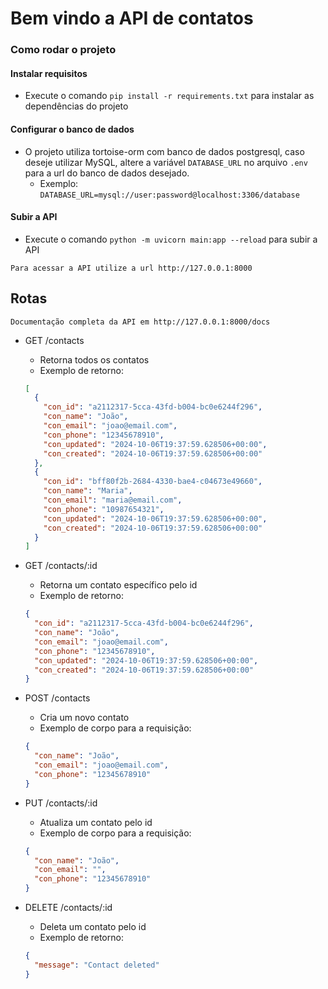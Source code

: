 # Bem vindo a API de contatos

### Como rodar o projeto

#### Instalar requisitos

- Execute o comando `pip install -r requirements.txt` para instalar as dependências do projeto

#### Configurar o banco de dados

- O projeto utiliza tortoise-orm com banco de dados postgresql, caso deseje utilizar MySQL, altere a variável `DATABASE_URL` no arquivo `.env` para a url do banco de dados desejado.
  - Exemplo: `DATABASE_URL=mysql://user:password@localhost:3306/database`

#### Subir a API

- Execute o comando `python -m uvicorn main:app --reload` para subir a API

```
Para acessar a API utilize a url http://127.0.0.1:8000
```

## Rotas

```
Documentação completa da API em http://127.0.0.1:8000/docs
```

- GET /contacts

  - Retorna todos os contatos
  - Exemplo de retorno:

  ```json
  [
    {
      "con_id": "a2112317-5cca-43fd-b004-bc0e6244f296",
      "con_name": "João",
      "con_email": "joao@email.com",
      "con_phone": "12345678910",
      "con_updated": "2024-10-06T19:37:59.628506+00:00",
      "con_created": "2024-10-06T19:37:59.628506+00:00"
    },
    {
      "con_id": "bff80f2b-2684-4330-bae4-c04673e49660",
      "con_name": "Maria",
      "con_email": "maria@email.com",
      "con_phone": "10987654321",
      "con_updated": "2024-10-06T19:37:59.628506+00:00",
      "con_created": "2024-10-06T19:37:59.628506+00:00"
    }
  ]
  ```

- GET /contacts/:id

  - Retorna um contato específico pelo id
  - Exemplo de retorno:

  ```json
  {
    "con_id": "a2112317-5cca-43fd-b004-bc0e6244f296",
    "con_name": "João",
    "con_email": "joao@email.com",
    "con_phone": "12345678910",
    "con_updated": "2024-10-06T19:37:59.628506+00:00",
    "con_created": "2024-10-06T19:37:59.628506+00:00"
  }
  ```

- POST /contacts

  - Cria um novo contato
  - Exemplo de corpo para a requisição:

  ```json
  {
    "con_name": "João",
    "con_email": "joao@email.com",
    "con_phone": "12345678910"
  }
  ```

- PUT /contacts/:id

  - Atualiza um contato pelo id
  - Exemplo de corpo para a requisição:

  ```json
  {
    "con_name": "João",
    "con_email": "",
    "con_phone": "12345678910"
  }
  ```

- DELETE /contacts/:id

  - Deleta um contato pelo id
  - Exemplo de retorno:

  ```json
  {
    "message": "Contact deleted"
  }
  ```
